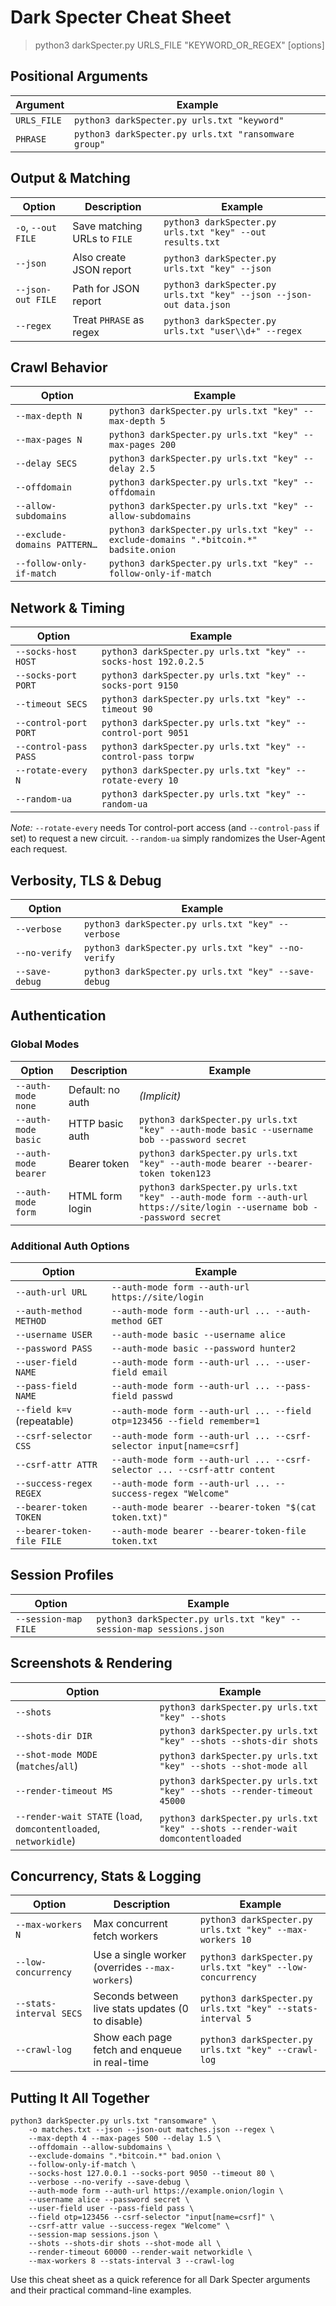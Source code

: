 # Dark Specter Cheat Sheet
> python3 darkSpecter.py URLS_FILE "KEYWORD_OR_REGEX" [options]

## Positional Arguments
| Argument    | Example                                        |
| ----------- | ---------------------------------------------- |
| `URLS_FILE` | `python3 darkSpecter.py urls.txt "keyword"`    |
| `PHRASE`    | `python3 darkSpecter.py urls.txt "ransomware group"` |

## Output & Matching
| Option             | Description                  | Example                                                             |
| ------------------ | ---------------------------- | ------------------------------------------------------------------- |
| `-o`, `--out FILE` | Save matching URLs to `FILE` | `python3 darkSpecter.py urls.txt "key" --out results.txt`           |
| `--json`           | Also create JSON report      | `python3 darkSpecter.py urls.txt "key" --json`                      |
| `--json-out FILE`  | Path for JSON report         | `python3 darkSpecter.py urls.txt "key" --json --json-out data.json` |
| `--regex`          | Treat `PHRASE` as regex      | `python3 darkSpecter.py urls.txt "user\\d+" --regex`                |

## Crawl Behavior
| Option                       | Example                                                                               |
| ---------------------------- | ------------------------------------------------------------------------------------- |
| `--max-depth N`              | `python3 darkSpecter.py urls.txt "key" --max-depth 5`                                 |
| `--max-pages N`              | `python3 darkSpecter.py urls.txt "key" --max-pages 200`                               |
| `--delay SECS`               | `python3 darkSpecter.py urls.txt "key" --delay 2.5`                                   |
| `--offdomain`                | `python3 darkSpecter.py urls.txt "key" --offdomain`                                   |
| `--allow-subdomains`         | `python3 darkSpecter.py urls.txt "key" --allow-subdomains`                            |
| `--exclude-domains PATTERN…` | `python3 darkSpecter.py urls.txt "key" --exclude-domains ".*bitcoin.*" badsite.onion` |
| `--follow-only-if-match`     | `python3 darkSpecter.py urls.txt "key" --follow-only-if-match`                        |

## Network & Timing
| Option              | Example                                                        |
| ------------------- | -------------------------------------------------------------- |
| `--socks-host HOST` | `python3 darkSpecter.py urls.txt "key" --socks-host 192.0.2.5` |
| `--socks-port PORT` | `python3 darkSpecter.py urls.txt "key" --socks-port 9150`      |
| `--timeout SECS`    | `python3 darkSpecter.py urls.txt "key" --timeout 90`           |
| `--control-port PORT` | `python3 darkSpecter.py urls.txt "key" --control-port 9051` |
| `--control-pass PASS` | `python3 darkSpecter.py urls.txt "key" --control-pass torpw` |
| `--rotate-every N` | `python3 darkSpecter.py urls.txt "key" --rotate-every 10` |
| `--random-ua` | `python3 darkSpecter.py urls.txt "key" --random-ua` |
*Note:* `--rotate-every` needs Tor control-port access (and `--control-pass` if set) to request a new circuit. `--random-ua` simply randomizes the User-Agent each request.
## Verbosity, TLS & Debug
| Option         | Example                                              |
| -------------- | ---------------------------------------------------- |
| `--verbose`    | `python3 darkSpecter.py urls.txt "key" --verbose`    |
| `--no-verify`  | `python3 darkSpecter.py urls.txt "key" --no-verify`  |
| `--save-debug` | `python3 darkSpecter.py urls.txt "key" --save-debug` |

## Authentication
### Global Modes
| Option               | Description      | Example                                                                                                                 |
| -------------------- | ---------------- | ----------------------------------------------------------------------------------------------------------------------- |
| `--auth-mode none`   | Default: no auth | *(Implicit)*                                                                                                            |
| `--auth-mode basic`  | HTTP basic auth  | `python3 darkSpecter.py urls.txt "key" --auth-mode basic --username bob --password secret`                              |
| `--auth-mode bearer` | Bearer token     | `python3 darkSpecter.py urls.txt "key" --auth-mode bearer --bearer-token token123`                                      |
| `--auth-mode form`   | HTML form login  | `python3 darkSpecter.py urls.txt "key" --auth-mode form --auth-url https://site/login --username bob --password secret` |

### Additional Auth Options
| Option                     | Example                                                                   |
| -------------------------- | ------------------------------------------------------------------------- |
| `--auth-url URL`           | `--auth-mode form --auth-url https://site/login`                          |
| `--auth-method METHOD`     | `--auth-mode form --auth-url ... --auth-method GET`                       |
| `--username USER`          | `--auth-mode basic --username alice`                                      |
| `--password PASS`          | `--auth-mode basic --password hunter2`                                    |
| `--user-field NAME`        | `--auth-mode form --auth-url ... --user-field email`                      |
| `--pass-field NAME`        | `--auth-mode form --auth-url ... --pass-field passwd`                     |
| `--field k=v` (repeatable) | `--auth-mode form --auth-url ... --field otp=123456 --field remember=1`   |
| `--csrf-selector CSS`      | `--auth-mode form --auth-url ... --csrf-selector input[name=csrf]`        |
| `--csrf-attr ATTR`         | `--auth-mode form --auth-url ... --csrf-selector ... --csrf-attr content` |
| `--success-regex REGEX`    | `--auth-mode form --auth-url ... --success-regex "Welcome"`               |
| `--bearer-token TOKEN`     | `--auth-mode bearer --bearer-token "$(cat token.txt)"`                    |
| `--bearer-token-file FILE` | `--auth-mode bearer --bearer-token-file token.txt`                        |

## Session Profiles
| Option               | Example                                                             |
| -------------------- | ------------------------------------------------------------------- |
| `--session-map FILE` | `python3 darkSpecter.py urls.txt "key" --session-map sessions.json` |

## Screenshots & Rendering
| Option                                                            | Example                                                                        |
| ----------------------------------------------------------------- | ------------------------------------------------------------------------------ |
| `--shots`                                                         | `python3 darkSpecter.py urls.txt "key" --shots`                                |
| `--shots-dir DIR`                                                 | `python3 darkSpecter.py urls.txt "key" --shots --shots-dir shots`              |
| `--shot-mode MODE` (`matches`/`all`)                              | `python3 darkSpecter.py urls.txt "key" --shots --shot-mode all`                |
| `--render-timeout MS`                                             | `python3 darkSpecter.py urls.txt "key" --shots --render-timeout 45000`         |
| `--render-wait STATE` (`load`, `domcontentloaded`, `networkidle`) | `python3 darkSpecter.py urls.txt "key" --shots --render-wait domcontentloaded` |

## Concurrency, Stats & Logging
| Option                  | Description                                      | Example                                                   |
| ----------------------- | ------------------------------------------------ | --------------------------------------------------------- |
| `--max-workers N`       | Max concurrent fetch workers                     | `python3 darkSpecter.py urls.txt "key" --max-workers 10`  |
| `--low-concurrency`     | Use a single worker (overrides `--max-workers`)  | `python3 darkSpecter.py urls.txt "key" --low-concurrency` |
| `--stats-interval SECS` | Seconds between live stats updates (0 to disable) | `python3 darkSpecter.py urls.txt "key" --stats-interval 5` |
| `--crawl-log`           | Show each page fetch and enqueue in real-time    | `python3 darkSpecter.py urls.txt "key" --crawl-log`       |

## Putting It All Together
```
python3 darkSpecter.py urls.txt "ransomware" \
    -o matches.txt --json --json-out matches.json --regex \
    --max-depth 4 --max-pages 500 --delay 1.5 \
    --offdomain --allow-subdomains \
    --exclude-domains ".*bitcoin.*" bad.onion \
    --follow-only-if-match \
    --socks-host 127.0.0.1 --socks-port 9050 --timeout 80 \
    --verbose --no-verify --save-debug \
    --auth-mode form --auth-url https://example.onion/login \
    --username alice --password secret \
    --user-field user --pass-field pass \
    --field otp=123456 --csrf-selector "input[name=csrf]" \
    --csrf-attr value --success-regex "Welcome" \
    --session-map sessions.json \
    --shots --shots-dir shots --shot-mode all \
    --render-timeout 60000 --render-wait networkidle \
    --max-workers 8 --stats-interval 3 --crawl-log
```
Use this cheat sheet as a quick reference for all Dark Specter arguments and their practical command-line examples.

